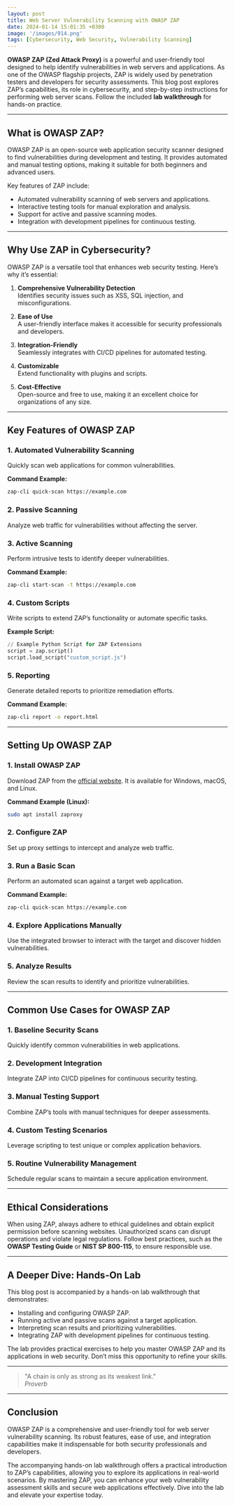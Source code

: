 ```yaml
---
layout: post
title: Web Server Vulnerability Scanning with OWASP ZAP
date: 2024-01-14 15:01:35 +0300
image: '/images/914.png'
tags: [Cybersecurity, Web Security, Vulnerability Scanning]
---
```


**OWASP ZAP (Zed Attack Proxy)** is a powerful and user-friendly tool designed to help identify vulnerabilities in web servers and applications. As one of the OWASP flagship projects, ZAP is widely used by penetration testers and developers for security assessments. This blog post explores ZAP’s capabilities, its role in cybersecurity, and step-by-step instructions for performing web server scans. Follow the included **lab walkthrough** for hands-on practice.

---

## What is OWASP ZAP?

OWASP ZAP is an open-source web application security scanner designed to find vulnerabilities during development and testing. It provides automated and manual testing options, making it suitable for both beginners and advanced users.

Key features of ZAP include:
- Automated vulnerability scanning of web servers and applications.  
- Interactive testing tools for manual exploration and analysis.  
- Support for active and passive scanning modes.  
- Integration with development pipelines for continuous testing.  

---

## Why Use ZAP in Cybersecurity?

OWASP ZAP is a versatile tool that enhances web security testing. Here’s why it’s essential:

1. **Comprehensive Vulnerability Detection**  
   Identifies security issues such as XSS, SQL injection, and misconfigurations.

2. **Ease of Use**  
   A user-friendly interface makes it accessible for security professionals and developers.

3. **Integration-Friendly**  
   Seamlessly integrates with CI/CD pipelines for automated testing.

4. **Customizable**  
   Extend functionality with plugins and scripts.

5. **Cost-Effective**  
   Open-source and free to use, making it an excellent choice for organizations of any size.

---

## Key Features of OWASP ZAP

### 1. **Automated Vulnerability Scanning**
Quickly scan web applications for common vulnerabilities.

**Command Example:**
```bash
zap-cli quick-scan https://example.com
```

### 2. **Passive Scanning**
Analyze web traffic for vulnerabilities without affecting the server.

### 3. **Active Scanning**
Perform intrusive tests to identify deeper vulnerabilities.

**Command Example:**
```bash
zap-cli start-scan -t https://example.com
```

### 4. **Custom Scripts**
Write scripts to extend ZAP’s functionality or automate specific tasks.

**Example Script:**
```python
// Example Python Script for ZAP Extensions
script = zap.script()
script.load_script("custom_script.js")
```

### 5. **Reporting**
Generate detailed reports to prioritize remediation efforts.

**Command Example:**
```bash
zap-cli report -o report.html
```

---

## Setting Up OWASP ZAP

### 1. **Install OWASP ZAP**
Download ZAP from the [official website](https://www.zaproxy.org/download/). It is available for Windows, macOS, and Linux.

**Command Example (Linux):**
```bash
sudo apt install zaproxy
```

### 2. **Configure ZAP**
Set up proxy settings to intercept and analyze web traffic.

### 3. **Run a Basic Scan**
Perform an automated scan against a target web application.

**Command Example:**
```bash
zap-cli quick-scan https://example.com
```

### 4. **Explore Applications Manually**
Use the integrated browser to interact with the target and discover hidden vulnerabilities.

### 5. **Analyze Results**
Review the scan results to identify and prioritize vulnerabilities.

---

## Common Use Cases for OWASP ZAP

### 1. **Baseline Security Scans**
Quickly identify common vulnerabilities in web applications.

### 2. **Development Integration**
Integrate ZAP into CI/CD pipelines for continuous security testing.

### 3. **Manual Testing Support**
Combine ZAP’s tools with manual techniques for deeper assessments.

### 4. **Custom Testing Scenarios**
Leverage scripting to test unique or complex application behaviors.

### 5. **Routine Vulnerability Management**
Schedule regular scans to maintain a secure application environment.

---

## Ethical Considerations

When using ZAP, always adhere to ethical guidelines and obtain explicit permission before scanning websites. Unauthorized scans can disrupt operations and violate legal regulations. Follow best practices, such as the **OWASP Testing Guide** or **NIST SP 800-115**, to ensure responsible use.

---

## A Deeper Dive: Hands-On Lab

This blog post is accompanied by a hands-on lab walkthrough that demonstrates:
- Installing and configuring OWASP ZAP.
- Running active and passive scans against a target application.
- Interpreting scan results and prioritizing vulnerabilities.
- Integrating ZAP with development pipelines for continuous testing.

The lab provides practical exercises to help you master OWASP ZAP and its applications in web security. Don’t miss this opportunity to refine your skills.

---

> "A chain is only as strong as its weakest link."  
> <cite>Proverb</cite>

---

## Conclusion

OWASP ZAP is a comprehensive and user-friendly tool for web server vulnerability scanning. Its robust features, ease of use, and integration capabilities make it indispensable for both security professionals and developers.

The accompanying hands-on lab walkthrough offers a practical introduction to ZAP’s capabilities, allowing you to explore its applications in real-world scenarios. By mastering ZAP, you can enhance your web vulnerability assessment skills and secure web applications effectively. Dive into the lab and elevate your expertise today.